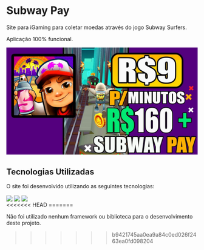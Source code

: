 
# Subway Pay 

Site para iGaming para coletar moedas através do jogo Subway Surfers.

Aplicação 100% funcional.

![Subway Pay](front_example2.jpg)

## Tecnologias Utilizadas

O site foi desenvolvido utilizando as seguintes tecnologias:

<div>
  <img align="center" src="https://img.shields.io/badge/HTML5-E34F26?style=for-the-badge&logo=html5&logoColor=white"/>
  <img align="center" src="https://img.shields.io/badge/CSS3-1572B6?style=for-the-badge&logo=css3&logoColor=white"/>
  <img align="center" src="https://img.shields.io/badge/JavaScript-F7DF1E?style=for-the-badge&logo=javascript&logoColor=black"/>
</div>
<<<<<<< HEAD
=======

Não foi utilizado nenhum framework ou biblioteca para o desenvolvimento deste projeto.

>>>>>>> b9421745aa0ea9a84c0ed026f2463ea0fd098204
